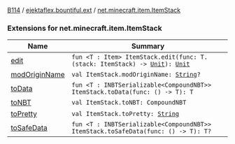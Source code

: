 [B114](../../index.md) / [ejektaflex.bountiful.ext](../index.md) / [net.minecraft.item.ItemStack](./index.md)

### Extensions for net.minecraft.item.ItemStack

| Name | Summary |
|---|---|
| [edit](edit.md) | `fun <T : Item> ItemStack.edit(func: T.(stack: ItemStack) -> `[`Unit`](https://kotlinlang.org/api/latest/jvm/stdlib/kotlin/-unit/index.html)`): `[`Unit`](https://kotlinlang.org/api/latest/jvm/stdlib/kotlin/-unit/index.html) |
| [modOriginName](mod-origin-name.md) | `val ItemStack.modOriginName: `[`String`](https://kotlinlang.org/api/latest/jvm/stdlib/kotlin/-string/index.html)`?` |
| [toData](to-data.md) | `fun <T : INBTSerializable<CompoundNBT>> ItemStack.toData(func: () -> T): T` |
| [toNBT](to-n-b-t.md) | `val ItemStack.toNBT: CompoundNBT` |
| [toPretty](to-pretty.md) | `val ItemStack.toPretty: `[`String`](https://kotlinlang.org/api/latest/jvm/stdlib/kotlin/-string/index.html) |
| [toSafeData](to-safe-data.md) | `fun <T : INBTSerializable<CompoundNBT>> ItemStack.toSafeData(func: () -> T): T?` |
